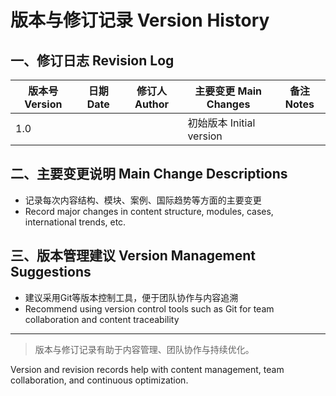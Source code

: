 # 版本与修订记录 Version History

## 一、修订日志 Revision Log

| 版本号 Version | 日期 Date | 修订人 Author | 主要变更 Main Changes | 备注 Notes |
|---------------|-----------|---------------|---------------------|------------|
| 1.0           |           |               | 初始版本 Initial version |            |

## 二、主要变更说明 Main Change Descriptions

- 记录每次内容结构、模块、案例、国际趋势等方面的主要变更
- Record major changes in content structure, modules, cases, international trends, etc.

## 三、版本管理建议 Version Management Suggestions

- 建议采用Git等版本控制工具，便于团队协作与内容追溯
- Recommend using version control tools such as Git for team collaboration and content traceability

---

> 版本与修订记录有助于内容管理、团队协作与持续优化。

Version and revision records help with content management, team collaboration, and continuous optimization.
